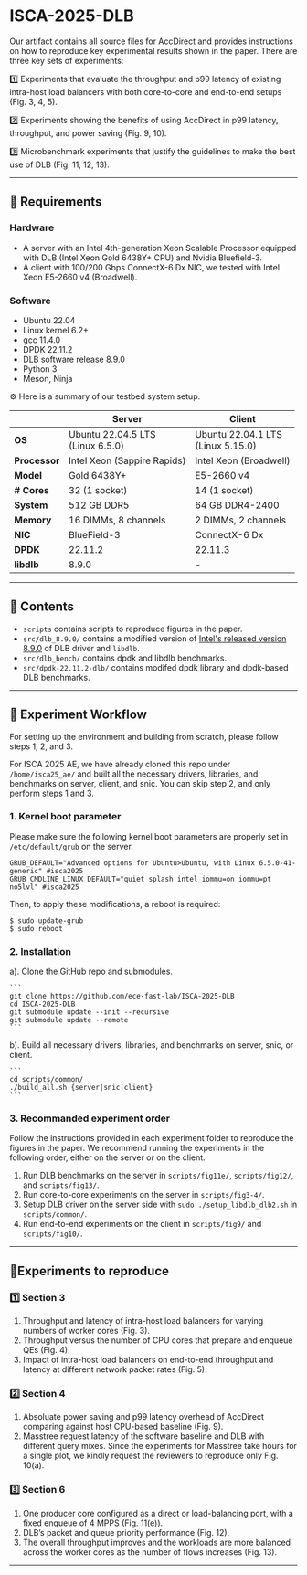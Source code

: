 # ISCA-2025-DLB

Our artifact contains all source files for AccDirect and provides instructions on how to reproduce key experimental results shown in the paper. There are three key sets of experiments: 

1️⃣ Experiments that evaluate the throughput and p99 latency of existing intra-host load balancers with both core-to-core and end-to-end setups (Fig. 3, 4, 5).

2️⃣ Experiments showing the benefits of using AccDirect in p99 latency, throughput, and power saving (Fig. 9, 10).

3️⃣ Microbenchmark experiments that justify the guidelines to make the best use of DLB (Fig. 11, 12, 13).

---

## 🔩 Requirements

### Hardware
- A server with an Intel 4th-generation Xeon Scalable Processor equipped with DLB (Intel Xeon Gold 6438Y+ CPU) and Nvidia Bluefield-3.
- A client with 100/200 Gbps ConnectX-6 Dx NIC, we tested with Intel Xeon E5-2660 v4 (Broadwell).


### Software
- Ubuntu 22.04
- Linux kernel 6.2+
- gcc 11.4.0
- DPDK 22.11.2
- DLB software release 8.9.0
- Python 3
- Meson, Ninja


⚙ Here is a summary of our testbed system setup.

|                    | **Server**                                    | **Client**                                  |
|--------------------|-----------------------------------------------|---------------------------------------------|
| **OS**           | Ubuntu 22.04.5 LTS<br>(Linux 6.5.0)              | Ubuntu 22.04.1 LTS<br>(Linux 5.15.0)            |
| **Processor**    | Intel Xeon (Sappire Rapids)                    | Intel Xeon (Broadwell)                         |
| **Model**        | Gold 6438Y+                                    | E5-2660 v4                                   |
| **# Cores**      | 32 (1 socket)                                  | 14 (1 socket)                                 |
| **System**       | 512 GB DDR5                                    | 64 GB DDR4-2400                              |
| **Memory**       | 16 DIMMs, 8 channels                           | 2 DIMMs, 2 channels                          |
| **NIC**          | BlueField-3                                    | ConnectX-6 Dx                                |
| **DPDK**         | 22.11.2                                        | 22.11.3                                |
| **libdlb**       | 8.9.0                                          | -                                |

---

## 📖 Contents
- `scripts` contains scripts to reproduce figures in the paper.
- `src/dlb_8.9.0/` contains a modified version of [Intel's released version 8.9.0](https://www.intel.com/content/www/us/en/download/686372/823245/intel-dynamic-load-balancer.html) of DLB driver and `libdlb`.
- `src/dlb_bench/` contains dpdk and libdlb benchmarks.
- `src/dpdk-22.11.2-dlb/` contains modifed dpdk library and dpdk-based DLB benchmarks.

---

## 🚀 Experiment Workflow
For setting up the environment and building from scratch, please follow steps 1, 2, and 3.

For ISCA 2025 AE, we have already cloned this repo under `/home/isca25_ae/` and built all the necessary drivers, libraries, and benchmarks on server, client, and snic. You can skip step 2, and only perform steps 1 and 3.

### 1. Kernel boot parameter
Please make sure the following kernel boot parameters are properly set in `/etc/default/grub` on the server. 
```
GRUB_DEFAULT="Advanced options for Ubuntu>Ubuntu, with Linux 6.5.0-41-generic" #isca2025
GRUB_CMDLINE_LINUX_DEFAULT="quiet splash intel_iommu=on iommu=pt no5lvl" #isca2025
```

Then, to apply these modifications, a reboot is required:
```
$ sudo update-grub
$ sudo reboot
```

### 2. Installation
a). Clone the GitHub repo and submodules.

    ```
    git clone https://github.com/ece-fast-lab/ISCA-2025-DLB
    cd ISCA-2025-DLB
    git submodule update --init --recursive
    git submodule update --remote
    ```

b). Build all necessary drivers, libraries, and benchmarks on server, snic, or client.

    ```
    cd scripts/common/
    ./build_all.sh {server|snic|client}
    ```


### 3. Recommanded experiment order
Follow the instructions provided in each experiment folder to reproduce the figures in the paper. We recommend running the experiments in the following order, either on the server or on the client.
1. Run DLB benchmarks on the server in `scripts/fig11e/`, `scripts/fig12/`, and `scripts/fig13/`.
2. Run core-to-core experiments on the server in `scripts/fig3-4/`.
3. Setup DLB driver on the server side with `sudo ./setup_libdlb_dlb2.sh` in `scripts/common/`.
4. Run end-to-end experiments on the client in `scripts/fig9/` and `scripts/fig10/`.


---


## 🎯Experiments to reproduce

### 1️⃣ Section 3
1. Throughput and latency of intra-host load balancers for varying numbers of worker cores (Fig. 3).
2. Throughput versus the number of CPU cores that prepare and enqueue QEs (Fig. 4).
3. Impact of intra-host load balancers on end-to-end throughput and latency at different network packet rates (Fig. 5).

### 2️⃣ Section 4
1. Absoluate power saving and p99 latency overhead of AccDirect comparing against host CPU-based baseline (Fig. 9).
2. Masstree request latency of the software baseline and DLB with different query mixes. Since the experiments for Masstree take hours for a single plot, we kindly request the reviewers to reproduce only Fig. 10(a).

### 3️⃣ Section 6
1. One producer core configured as a direct or load-balancing port, with a fixed enqueue of 4 MPPS (Fig. 11(e)).
2. DLB’s packet and queue priority performance (Fig. 12).
3. The overall throughput improves and the workloads are more balanced across the worker cores as the number of flows increases (Fig. 13).

---




